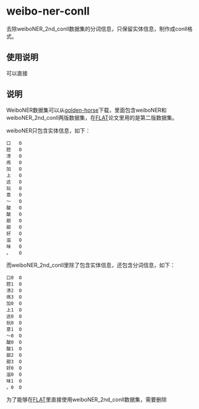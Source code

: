# weibo-ner-conll
去除weiboNER_2nd_conll数据集的分词信息，只保留实体信息，制作成conll格式。

## 使用说明

可以直接

## 说明

WeiboNER数据集可以从[golden-horse](https://github.com/hltcoe/golden-horse/tree/master/data)下载，里面包含weiboNER和weiboNER_2nd_conll两版数据集，在[FLAT](https://github.com/LeeSureman/Flat-Lattice-Transformer)论文里用的是第二版数据集。

weiboNER只包含实体信息，如下：

```
口	O
腔	O
溃	O
疡	O
加	O
上	O
这	O
玩	O
意	O
～	O
酸	O
酸	O
甜	O
甜	O
好	O
滋	O
味	O
。	O
```

而weiboNER_2nd_conll里除了包含实体信息，还包含分词信息，如下：

```
口0	O
腔1	O
溃2	O
疡3	O
加0	O
上1	O
这0	O
玩0	O
意1	O
～0	O
酸0	O
酸1	O
甜2	O
甜3	O
好0	O
滋0	O
味1	O
。0	O
```

为了能够在[FLAT](https://github.com/LeeSureman/Flat-Lattice-Transformer)里直接使用weiboNER_2nd_conll数据集，需要删除
